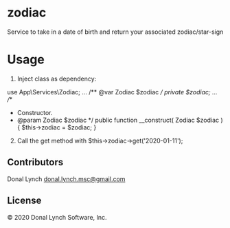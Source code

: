 # zodiac
Service to take in a date of birth and return your associated zodiac/star-sign

# Usage
1. Inject class as dependency: 

use App\Services\Zodiac;
...
/** @var Zodiac $zodiac */
private $zodiac;
...
/**
 * Constructor.
 * @param Zodiac $zodiac
 */
public function __construct(
    Zodiac $zodiac
){
    $this->zodiac = $zodiac;
}

2. Call the get method with $this->zodiac->get('2020-01-11');

## Contributors

Donal Lynch <donal.lynch.msc@gmail.com>

## License

© 2020 Donal Lynch Software, Inc.